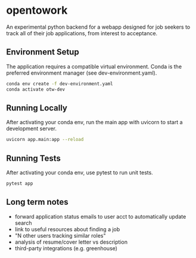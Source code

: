 # opentowork

An experimental python backend for a webapp designed for job seekers to track
all of their job applications, from interest to acceptance.

## Environment Setup

The application requires a compatible virtual environment.
Conda is the preferred environment manager (see dev-environment.yaml).

```sh
conda env create -f dev-environment.yaml
conda activate otw-dev
```

## Running Locally

After activating your conda env, run the main app with uvicorn to start a development server.

```sh
uvicorn app.main:app --reload
```

## Running Tests

After activating your conda env, use pytest to run unit tests.

```sh
pytest app
```

## Long term notes

- forward application status emails to user acct to automatically update search
- link to useful resources about finding a job
- "N other users tracking similar roles"
- analysis of resume/cover letter vs description
- third-party integrations (e.g. greenhouse)